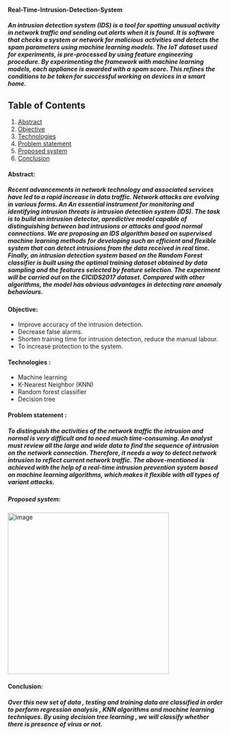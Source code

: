 #### Real-Time-Intrusion-Detection-System
#####  An intrusion detection system (IDS) is a tool for spotting unusual activity in network traffic and sending out alerts when it is found. It is software that checks a system or network for malicious activities and detects the spam parameters using machine learning models. The IoT dataset used for experiments, is pre-processed by using feature engineering procedure. By experimenting the framework with machine learning models, each appliance is awarded with a spam score. This refines the conditions to be taken for successful working on devices in a smart home.


## Table of Contents

1. [Abstract](#abstract)
2. [Objective](#objective)
3. [Technologies](#technologies)
4. [Problem statement](#problem-statement)
5. [Proposed system](#proposed-system)
6. [Conclusion](#conclusion)

#### Abstract:
##### Recent  advancements  in  network  technology  and  associated  services  have  led  to a  rapid  increase in data traffic. Network attacks  are  evolving in  various  forms.  An An  essential  instrument   for   monitoring   and   identifying  intrusion  threats  is  intrusion   detection   system   (IDS). The   task   is  to  build  an  intrusion  detector,  apredictive  model  capable  of  distinguishing  between  bad  intrusions  or  attacks and good   normal   connections.   We   are   proposing   an    IDS   algorithm    based    on supervised  machine  learning  methods  for  developing such an efficient  and flexible system  that  can  detect  intrusions  from  the  data  received  in  real  time. Finally, an intrusion  detection  system  based  on  the  Random  Forest  classifier  is   built   using the   optimal   training   dataset   obtained  by  data  sampling and the features selected by   feature   selection.   The   experiment   will   be   carried   out  on the CICIDS2017 dataset.  Compared   with  other  algorithms,   the  model  has  obvious  advantages  in detecting rare anomaly behaviours.

#### Objective:
- Improve accuracy of the intrusion detection.
- Decrease false alarms.
- Shorten training time for intrusion detection, reduce the manual labour.
- To increase protection to the system.
  
#### Technologies :
- Machine learning
- K-Nearest Neighbor (KNN)
- Random forest classifier
- Decision tree

#### Problem statement :
##### To   distinguish   the   activities   of   the   network   traffic   the   intrusion   and   normal   is very difficult and to need much time-consuming. An analyst must review all the large and wide data to find the sequence of intrusion on the network connection. Therefore, it needs a way to detect network intrusion to reflect current network traffic. The above-mentioned is achieved with the help of a real-time intrusion prevention system based on machine learning algorithms, which makes it flexible with all types of variant attacks.

##### Proposed system:
 <img width="376" alt="image" align= center src="https://github.com/srikavya26/Real-Time-Intrusion-Detection-System/assets/95865936/0998e456-e8ce-4366-af93-a214b046d1ad">

#### Conclusion:
##### Over this new set of data , testing and training  data are classified in order to perform regression analysis , KNN algorithms and machine learning techniques. By using decision tree learning , we will classify whether there is presence of virus or not.

